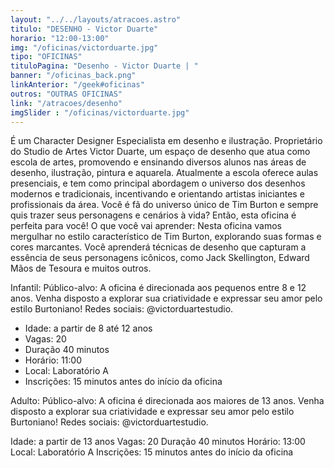 ```yaml
---
layout: "../../layouts/atracoes.astro"
titulo: "DESENHO - Victor Duarte"
horario: "12:00-13:00"
img: "/oficinas/victorduarte.jpg"
tipo: "OFICINAS"
tituloPagina: "Desenho - Victor Duarte | "
banner: "/oficinas_back.png"
linkAnterior: "/geek#oficinas"
outros: "OUTRAS OFICINAS"
link: "/atracoes/desenho"
imgSlider : "/oficinas/victorduarte.jpg"
---
```


É um Character Designer Especialista em desenho e ilustração. Proprietário do Studio de Artes Victor Duarte, um espaço de desenho que atua como escola de artes, promovendo e ensinando diversos alunos nas áreas de desenho, ilustração, pintura e aquarela. Atualmente a escola oferece aulas presenciais, e tem como principal abordagem o universo dos desenhos modernos e tradicionais, incentivando e orientando artistas iniciantes e profissionais da área. 
Você é fã do universo único de Tim Burton e sempre quis trazer seus personagens e cenários à vida? Então, esta oficina é perfeita para você!
O que você vai aprender: Nesta oficina vamos mergulhar no estilo característico de Tim Burton, explorando suas formas e cores marcantes. Você aprenderá técnicas de desenho que capturam a essência de seus personagens icônicos, como Jack Skellington, Edward Mãos de Tesoura e muitos outros. 

Infantil: 
Público-alvo: A oficina é direcionada aos pequenos entre 8 e 12 anos. Venha disposto a explorar sua criatividade e expressar seu amor pelo estilo Burtoniano!
Redes sociais: @victorduartestudio.

- Idade: a partir de 8 até 12 anos
- Vagas: 20
- Duração 40 minutos
- Horário: 11:00
- Local: Laboratório A
- Inscrições: 15 minutos antes do início da oficina

Adulto: 
Público-alvo: A oficina é direcionada aos maiores de 13 anos. Venha disposto a explorar sua criatividade e expressar seu amor pelo estilo Burtoniano!
Redes sociais: @victorduartestudio.

Idade: a partir de 13 anos
Vagas: 20
Duração 40 minutos
Horário: 13:00
Local: Laboratório A
Inscrições: 15 minutos antes do início da oficina

